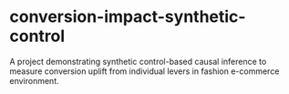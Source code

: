 # conversion-impact-synthetic-control
A project demonstrating synthetic control-based causal inference to measure conversion uplift from individual levers in fashion e-commerce environment.
